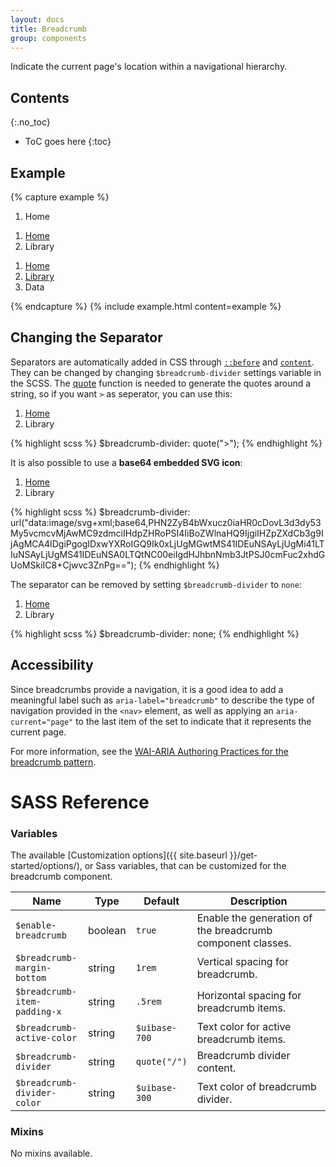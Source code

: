 ```yaml
---
layout: docs
title: Breadcrumb
group: components
---
```


Indicate the current page's location within a navigational hierarchy.

## Contents
{:.no_toc}

* ToC goes here
{:toc}

## Example

{% capture example %}
<nav aria-label="breadcrumb">
  <ol class="breadcrumb">
    <li class="breadcrumb-item active" aria-current="page">Home</li>
  </ol>
</nav>

<nav aria-label="breadcrumb">
  <ol class="breadcrumb">
    <li class="breadcrumb-item"><a href="#">Home</a></li>
    <li class="breadcrumb-item active" aria-current="page">Library</li>
  </ol>
</nav>

<nav aria-label="breadcrumb">
  <ol class="breadcrumb">
    <li class="breadcrumb-item"><a href="#">Home</a></li>
    <li class="breadcrumb-item"><a href="#">Library</a></li>
    <li class="breadcrumb-item active" aria-current="page">Data</li>
  </ol>
</nav>
{% endcapture %}
{% include example.html content=example %}

## Changing the Separator

Separators are automatically added in CSS through [`::before`](https://developer.mozilla.org/en-US/docs/Web/CSS/::before) and [`content`](https://developer.mozilla.org/en-US/docs/Web/CSS/content). They can be changed by changing `$breadcrumb-divider` settings variable in the SCSS. The [quote](http://sass-lang.com/documentation/Sass/Script/Functions.html#quote-instance_method) function is needed to generate the quotes around a string, so if you want `>` as seperator, you can use this:

<div class="cf-example">
    <nav aria-label="breadcrumb">
        <ol class="breadcrumb breadcrumb-chevron">
            <li class="breadcrumb-item"><a href="#">Home</a></li>
            <li class="breadcrumb-item active" aria-current="page">Library</li>
        </ol>
    </nav>
</div>
{% highlight scss %}
$breadcrumb-divider: quote(">");
{% endhighlight %}

It is also possible to use a **base64 embedded SVG icon**:

<div class="cf-example">
    <nav aria-label="breadcrumb">
        <ol class="breadcrumb breadcrumb-icon">
            <li class="breadcrumb-item"><a href="#">Home</a></li>
            <li class="breadcrumb-item active" aria-current="page">Library</li>
        </ol>
    </nav>
</div>
{% highlight scss %}
$breadcrumb-divider: url("data:image/svg+xml;base64,PHN2ZyB4bWxucz0iaHR0cDovL3d3dy53My5vcmcvMjAwMC9zdmciIHdpZHRoPSI4IiBoZWlnaHQ9IjgiIHZpZXdCb3g9IjAgMCA4IDgiPgogIDxwYXRoIGQ9Ik0xLjUgMGwtMS41IDEuNSAyLjUgMi41LTIuNSAyLjUgMS41IDEuNSA0LTQtNC00eiIgdHJhbnNmb3JtPSJ0cmFuc2xhdGUoMSkiIC8+Cjwvc3ZnPg==");
{% endhighlight %}

The separator can be removed by setting `$breadcrumb-divider` to `none`:

<div class="cf-example">
    <nav aria-label="breadcrumb">
        <ol class="breadcrumb breadcrumb-none">
            <li class="breadcrumb-item"><a href="#">Home</a></li>
            <li class="breadcrumb-item active" aria-current="page">Library</li>
        </ol>
    </nav>
</div>
{% highlight scss %}
$breadcrumb-divider: none;
{% endhighlight %}

## Accessibility

Since breadcrumbs provide a navigation, it is a good idea to add a meaningful label such as `aria-label="breadcrumb"` to describe the type of navigation provided in the `<nav>` element, as well as applying an `aria-current="page"` to the last item of the set to indicate that it represents the current page.

For more information, see the [WAI-ARIA Authoring Practices for the breadcrumb pattern](https://www.w3.org/TR/wai-aria-practices/#breadcrumb).

# SASS Reference

### Variables

The available [Customization options]({{ site.baseurl }}/get-started/options/), or Sass variables, that can be customized for the breadcrumb component.

<div class="table-scroll">
    <table class="table table-bordered table-striped">
        <thead>
            <tr>
                <th style="width: 100px;">Name</th>
                <th style="width: 50px;">Type</th>
                <th style="width: 50px;">Default</th>
                <th>Description</th>
            </tr>
        </thead>
        <tbody>
            <tr>
                <td><code>$enable-breadcrumb</code></td>
                <td>boolean</td>
                <td><code>true</code></td>
                <td>
                    Enable the generation of the breadcrumb component classes.
                </td>
            </tr>
            <tr>
                <td><code>$breadcrumb-margin-bottom</code></td>
                <td>string</td>
                <td><code>1rem</code></td>
                <td>
                    Vertical spacing for breadcrumb.
                </td>
            </tr>
            <tr>
                <td><code>$breadcrumb-item-padding-x</code></td>
                <td>string</td>
                <td><code>.5rem</code></td>
                <td>
                    Horizontal spacing for breadcrumb items.
                </td>
            </tr>
            <tr>
                <td><code>$breadcrumb-active-color</code></td>
                <td>string</td>
                <td><code>$uibase-700</code></td>
                <td>
                    Text color for active breadcrumb items.
                </td>
            </tr>
            <tr>
                <td><code>$breadcrumb-divider</code></td>
                <td>string</td>
                <td><code>quote("/")</code></td>
                <td>
                    Breadcrumb divider content.
                </td>
            </tr>
            <tr>
                <td><code>$breadcrumb-divider-color</code></td>
                <td>string</td>
                <td><code>$uibase-300</code></td>
                <td>
                    Text color of breadcrumb divider.
                </td>
            </tr>
        </tbody>
    </table>
</div>

### Mixins

No mixins available.